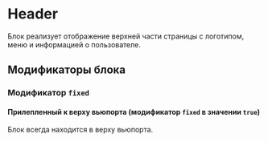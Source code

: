 # Header

Блок реализует отображение верхней части страницы с логотипом, меню и информацией о пользователе.

## Модификаторы блока

### Модификатор `fixed`

#### Прилепленный к верху вьюпорта (модификатор `fixed` в значении `true`)

Блок всегда находится в верху вьюпорта.
